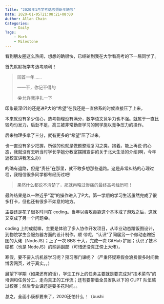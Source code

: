 ```yaml
---
Title: "2020年1月学考选考暨新年随写"
Date: 2020-01-05T21:08:21+08:00
Author: Allan Chain
Categories:
    - Daily
Tags: 
    - Mark
    - Milestone
---
```


看到朋友圈这么热闹，想想的确很快，已经轮到我在大学看高考的下一届同学了。

首先默默祝学考选考顺利！

> 回首一年……
>
> ——不，你记不得的
>
> :sob:允许我挣扎一下


印象最深(?)的还是进P大的“希望”在我还是一直佛系的时候直接压了上来，

本来就没有多少信心，选考物理没有满分，数学语文竞争力也不强。就属于一直比较均匀发力，后劲不足，高三被非常勤奋学习的同学施以竞争压力的操作。

后来物理多拿了三分，就有更多的“希望”压了过来。

也一直没有多少把握，所做的也就是做题整理复习之类。抱着。能上再说·的心态，我就没有去听当时学长学姐分教室摆摊宣讲的关于北大生活的介绍(啊，今年返校宣讲我怎么办) 

的确有退路，但是“责任”在那里，就不敢多想那些退路。这是非常纠结的心理过程，我相信很多同学都有经历过吧! 

> 果然什么都说不清楚了，那就再略过惨痛的最终高考经历吧！

最终结果是以一种近乎“混”的操作进入了P大。第一学期的学习生活虽然完成了很多打卡，但也还有很多不如意的地方。

主要还是花了很多时间在 coding。当年以毒攻毒靠这个基本戒了游戏之后，这就又变成了另一个问题:joy:。

coding 上的成就嘛，主要是体验了多人协作开发项目，从毕业动态蹭饭图设计，到物院学生会服务器方面的设计制作。顺
带呢，“认识”了同届另一个做动态蹭饭图的大佬（NodeJS）；上了一次 BBS 十大，完成一次 GitHub 扩圈；认识了技术硬核（也是 NodeJS）的网运副部（可惜还没真正傍上大佬）。

寒假，要不要入坑机器学习呢？预习哪门课呢？（严重怀疑寒假会浪费很多时间做博客网页，过于真实。。）

展望下学期（如果还有的话），学生工作上的任务主要就是要完成对“技术菜鸟”的培训和任务分工，走向真正的工作流；还有要带着全员省队以下的 CUPT 队伍熬过校赛；然后专业课还是要多花时间。。

总之，全面小康都要来了，2020还怕什么！（bushi